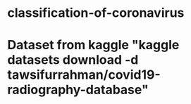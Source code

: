 # classification-of-coronavirus
# Dataset from kaggle "kaggle datasets download -d tawsifurrahman/covid19-radiography-database"
